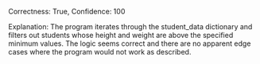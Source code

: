 Correctness: True, Confidence: 100

Explanation: The program iterates through the student_data dictionary and filters out students whose height and weight are above the specified minimum values. The logic seems correct and there are no apparent edge cases where the program would not work as described.